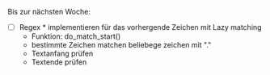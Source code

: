 Bis zur nächsten Woche:
- [ ] Regex \* implementieren für das vorhergende Zeichen mit Lazy matching
	-  Funktion: do_match_start()
	- bestimmte Zeichen matchen beliebege zeichen mit "."
	- Textanfang prüfen
	- Textende prüfen